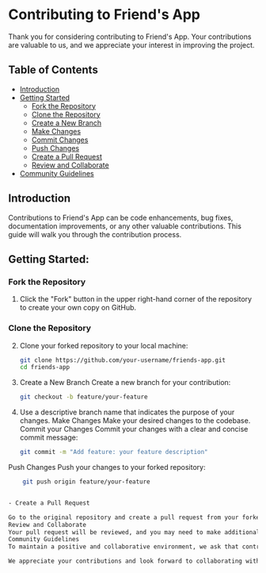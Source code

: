 # Contributing to Friend's App

Thank you for considering contributing to Friend's App. Your contributions are valuable to us, and we appreciate your interest in improving the project.

## Table of Contents

- [Introduction](#introduction)
- [Getting Started](#getting-started)
  - [Fork the Repository](#fork-the-repository)
  - [Clone the Repository](#clone-the-repository)
  - [Create a New Branch](#create-a-new-branch)
  - [Make Changes](#make-changes)
  - [Commit Changes](#commit-changes)
  - [Push Changes](#push-changes)
  - [Create a Pull Request](#create-a-pull-request)
  - [Review and Collaborate](#review-and-collaborate)
- [Community Guidelines](#community-guidelines)

## Introduction

Contributions to Friend's App can be code enhancements, bug fixes, documentation improvements, or any other valuable contributions. This guide will walk you through the contribution process.

## Getting Started:

### Fork the Repository

1. Click the "Fork" button in the upper right-hand corner of the repository to create your own copy on GitHub.

### Clone the Repository

2. Clone your forked repository to your local machine:

   ```bash
   git clone https://github.com/your-username/friends-app.git
   cd friends-app
   
3. Create a New Branch
Create a new branch for your contribution:

    ```bash
    git checkout -b feature/your-feature


4. Use a descriptive branch name that indicates the purpose of your changes.
Make Changes
Make your desired changes to the codebase.
Commit your Changes
Commit your changes with a clear and concise commit message:

    ```bash
    git commit -m "Add feature: your feature description"

Push Changes
Push your changes to your forked repository:

  ```bash
      git push origin feature/your-feature


- Create a Pull Request
  
Go to the original repository and create a pull request from your forked repository. Provide a clear title and description for your pull request, detailing the changes you made.
Review and Collaborate
Your pull request will be reviewed, and you may need to make additional changes. Be responsive to feedback and collaborate with maintainers to address any concerns.
Community Guidelines
To maintain a positive and collaborative environment, we ask that contributors adhere to our Code of Conduct.

We appreciate your contributions and look forward to collaborating with you!







